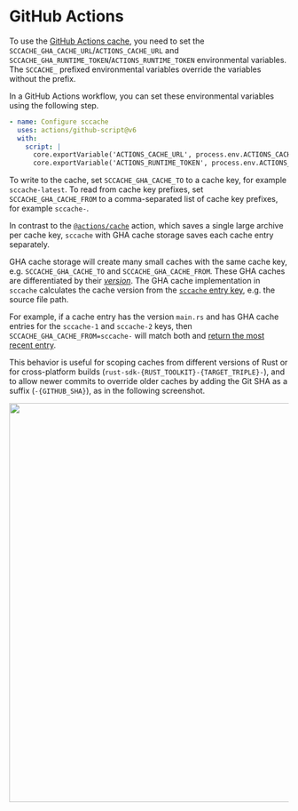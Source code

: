 # GitHub Actions

To use the [GitHub Actions cache](https://docs.github.com/en/actions/using-workflows/caching-dependencies-to-speed-up-workflows), you need to set the `SCCACHE_GHA_CACHE_URL`/`ACTIONS_CACHE_URL` and `SCCACHE_GHA_RUNTIME_TOKEN`/`ACTIONS_RUNTIME_TOKEN` environmental variables. The `SCCACHE_` prefixed environmental variables override the variables without the prefix.

In a GitHub Actions workflow, you can set these environmental variables using the following step.

```yaml
- name: Configure sccache
  uses: actions/github-script@v6
  with:
    script: |
      core.exportVariable('ACTIONS_CACHE_URL', process.env.ACTIONS_CACHE_URL || '');
      core.exportVariable('ACTIONS_RUNTIME_TOKEN', process.env.ACTIONS_RUNTIME_TOKEN || '');
```

To write to the cache, set `SCCACHE_GHA_CACHE_TO` to a cache key, for example
`sccache-latest`. To read from cache key prefixes, set `SCCACHE_GHA_CACHE_FROM`
to a comma-separated list of cache key prefixes, for example `sccache-`.

In contrast to the [`@actions/cache`](https://github.com/actions/cache) action, which saves a single large archive per cache key, `sccache` with GHA cache storage saves each cache entry separately.

GHA cache storage will create many small caches with the same cache key, e.g. `SCCACHE_GHA_CACHE_TO` and `SCCACHE_GHA_CACHE_FROM`. These GHA caches are differentiated by their [_version_](https://github.com/actions/cache#cache-version). The GHA cache implementation in `sccache` calculates the cache version from the [`sccache` entry key](docs/Caching.md), e.g. the source file path.

For example, if a cache entry has the version `main.rs` and has GHA cache entries for the `sccache-1` and `sccache-2` keys, then `SCCACHE_GHA_CACHE_FROM=sccache-` will match both and [return the most recent entry](https://docs.github.com/en/actions/using-workflows/caching-dependencies-to-speed-up-workflows#matching-a-cache-key).

This behavior is useful for scoping caches from different versions of Rust or for cross-platform builds (`rust-sdk-{RUST_TOOLKIT}-{TARGET_TRIPLE}-`), and to allow newer commits to override older caches by adding the Git SHA as a suffix (`-{GITHUB_SHA}`), as in the following screenshot.

<img width="718" src="https://user-images.githubusercontent.com/19253212/205356799-deedc465-e534-4ef6-a249-fc15121fdfd9.png">

